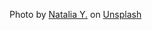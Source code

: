 Photo by <a href="https://unsplash.com/@foxfox?utm_source=unsplash&utm_medium=referral&utm_content=creditCopyText">Natalia Y.</a> on <a href="https://unsplash.com/backgrounds?utm_source=unsplash&utm_medium=referral&utm_content=creditCopyText">Unsplash</a>
  